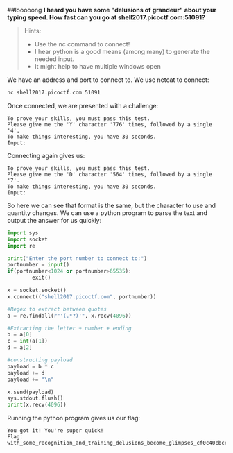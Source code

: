 ##looooong
**I heard you have some "delusions of grandeur" about your typing speed. How fast can you go at shell2017.picoctf.com:51091?**
>Hints:
>
>- Use the nc command to connect!
>- I hear python is a good means (among many) to generate the needed input.
>- It might help to have multiple windows open

We have an address and port to connect to. We use netcat to connect:

```bash
nc shell2017.picoctf.com 51091
```
Once connected, we are presented with a challenge:

```
To prove your skills, you must pass this test.
Please give me the 'Y' character '776' times, followed by a single '4'.
To make things interesting, you have 30 seconds.
Input:
```
Connecting again gives us:

```
To prove your skills, you must pass this test.
Please give me the 'D' character '564' times, followed by a single '7'.
To make things interesting, you have 30 seconds.
Input:
```
So here we can see that format is the same, but the character to use and quantity changes. We can use a python program to parse the text and output the answer for us quickly:

```python
import sys
import socket
import re

print("Enter the port number to connect to:")
portnumber = input()
if(portnumber<1024 or portnumber>65535):
        exit()

x = socket.socket()
x.connect(("shell2017.picoctf.com", portnumber))

#Regex to extract between quotes
a = re.findall(r"'(.*?)'", x.recv(4096))

#Extracting the letter + number + ending
b = a[0]
c = int(a[1])
d = a[2]

#constructing payload
payload = b * c
payload += d
payload += "\n"

x.send(payload)
sys.stdout.flush()
print(x.recv(4096))
```

Running the python program gives us our flag:

```
You got it! You're super quick!
Flag: with_some_recognition_and_training_delusions_become_glimpses_cf0c40cbcc7efbd5121222729fff9263
```
